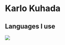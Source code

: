 # Karlo Kuhada
## Languages I use
<img src="https://cdn.jsdelivr.net/gh/devicons/devicon@latest/icons/python/python-plain.svg" />
